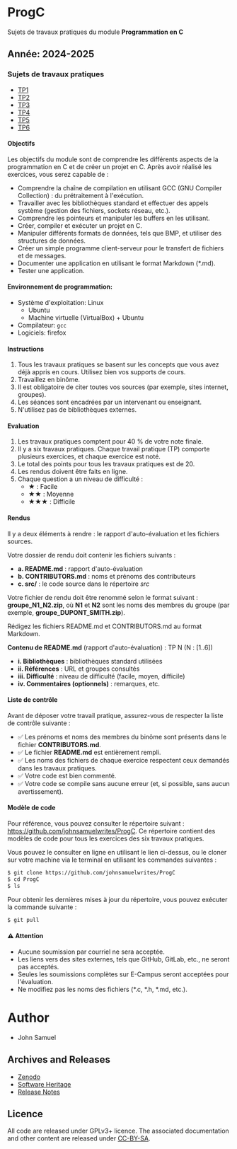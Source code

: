# ProgC
Sujets de travaux pratiques du module **Programmation en C**

## Année: 2024-2025
###  Sujets de travaux pratiques
* [TP1](TP1/TP1.md)
* [TP2](TP2/TP2.md)
* [TP3](TP3/TP3.md)
* [TP4](TP4/TP4.md)
* [TP5](TP5/TP5.md)
* [TP6](TP6/TP6.md)

#### Objectifs

Les objectifs du module sont de comprendre les différents aspects de la programmation en C et de créer un projet en C. Après avoir réalisé les exercices, vous serez capable de :

- Comprendre la chaîne de compilation en utilisant GCC (GNU Compiler Collection) : du prétraitement à l'exécution.
- Travailler avec les bibliothèques standard et effectuer des appels système (gestion des fichiers, sockets réseau, etc.).
- Comprendre les pointeurs et manipuler les buffers en les utilisant.
- Créer, compiler et exécuter un projet en C.
- Manipuler différents formats de données, tels que BMP, et utiliser des structures de données.
- Créer un simple programme client-serveur pour le transfert de fichiers et de messages.
- Documenter une application en utilisant le format Markdown (*.md).
- Tester une application.

#### Environnement de programmation:
- Système d'exploitation: Linux
  - Ubuntu
  - Machine virtuelle (VirtualBox) + Ubuntu
- Compilateur: `gcc`
- Logiciels: firefox
  
#### Instructions

1. Tous les travaux pratiques se basent sur les concepts que vous avez déjà appris en cours. Utilisez bien vos supports de cours.
2. Travaillez en binôme.
3. Il est obligatoire de citer toutes vos sources (par exemple, sites internet, groupes).
4. Les séances sont encadrées par un intervenant ou enseignant.
5. N'utilisez pas de bibliothèques externes.

#### Evaluation

1. Les travaux pratiques comptent pour 40 % de votre note finale.
2. Il y a six travaux pratiques. Chaque travail pratique (TP) comporte plusieurs exercices, et chaque exercice est noté.
3. Le total des points pour tous les travaux pratiques est de 20.
4. Les rendus doivent être faits en ligne.
5. Chaque question a un niveau de difficulté :
   - ★ : Facile
   - ★★ : Moyenne
   - ★★★ : Difficile

#### Rendus

Il y a deux éléments à rendre : le rapport d'auto-évaluation et les fichiers sources.

Votre dossier de rendu doit contenir les fichiers suivants :

- **a. README.md** : rapport d'auto-évaluation  
- **b. CONTRIBUTORS.md** : noms et prénoms des contributeurs  
- **c. src/** : le code source dans le répertoire *src*  

Votre fichier de rendu doit être renommé selon le format suivant : **groupe_N1_N2.zip**, où **N1** et **N2** sont les noms des membres du groupe (par exemple, **groupe_DUPONT_SMITH.zip**).

Rédigez les fichiers README.md et CONTRIBUTORS.md au format Markdown.

**Contenu de README.md** (rapport d'auto-évaluation) : TP N (N : [1..6])

- **i. Bibliothèques** : bibliothèques standard utilisées  
- **ii. Références** : URL et groupes consultés  
- **iii. Difficulté** : niveau de difficulté (facile, moyen, difficile)  
- **iv. Commentaires (optionnels)** : remarques, etc.  

#### Liste de contrôle

Avant de déposer votre travail pratique, assurez-vous de respecter la liste de contrôle suivante :

-   ✅ Les prénoms et noms des membres du binôme sont présents dans le fichier **CONTRIBUTORS.md**.
-   ✅ Le fichier **README.md** est entièrement rempli.
-   ✅ Les noms des fichiers de chaque exercice respectent ceux demandés dans les travaux pratiques.
-   ✅ Votre code est bien commenté.
-   ✅ Votre code se compile sans aucune erreur (et, si possible, sans aucun avertissement).

#### Modèle de code

Pour référence, vous pouvez consulter le répertoire suivant :  
<https://github.com/johnsamuelwrites/ProgC>. Ce répertoire contient des modèles de code pour tous les exercices des six travaux pratiques.

Vous pouvez le consulter en ligne en utilisant le lien ci-dessus, ou le cloner sur votre machine via le terminal en utilisant les commandes suivantes :

```bash
$ git clone https://github.com/johnsamuelwrites/ProgC
$ cd ProgC
$ ls
```

Pour obtenir les dernières mises à jour du répertoire, vous pouvez exécuter la commande suivante :

```bash
$ git pull
```

#### ⚠️ Attention

- Aucune soumission par courriel ne sera acceptée.
- Les liens vers des sites externes, tels que GitHub, GitLab, etc., ne seront pas acceptés.
- Seules les soumissions complètes sur E-Campus seront acceptées pour l'évaluation.
- Ne modifiez pas les noms des fichiers (\*.c, \*.h, \*.md, etc.).

# Author
* John Samuel

## Archives and Releases
* [Zenodo](https://doi.org/10.5281/zenodo.4041297)
* [Software Heritage](https://archive.softwareheritage.org/browse/origin/directory/?origin_url=https://github.com/johnsamuelwrites/ProgC)
* [Release Notes](RELEASE.md)

## Licence
All code are released under GPLv3+ licence. The associated documentation and other content are released under [CC-BY-SA](http://creativecommons.org/licenses/by-sa/4.0/).
